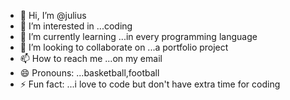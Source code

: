 - 👋 Hi, I’m @julius
- 👀 I’m interested in ...coding
- 🌱 I’m currently learning ...in every programming language
- 💞️ I’m looking to collaborate on ...a portfolio project
- 📫 How to reach me ...on my email
- 😄 Pronouns: ...basketball,football
- ⚡ Fun fact: ...i love to code but don't have extra time for coding

<!---
juls22-01/juls22-01 is a ✨ special ✨ repository because its `README.md` (this file) appears on your GitHub profile.
You can click the Preview link to take a look at your changes.
--->

